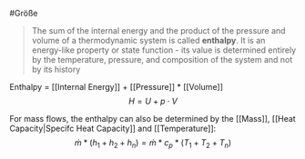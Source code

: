 #Größe 
>The sum of the internal energy and the product of the pressure and volume of a thermodynamic system is called __enthalpy__. It is an energy-like property or state function - its value is determined entirely by the temperature, pressure, and composition of the system and not by its history

Enthalpy = [[Internal Energy]] + [[Pressure]] * [[Volume]]
$$H=U+ p\cdot V$$


For mass flows, the enthalpy can also be determined by the [[Mass]], [[Heat Capacity|Specifc Heat Capacity]] and [[Temperature]]:
$$\dot m * (h_1 + h_2 + h_n) = \dot m * c_p * (T_1 + T_2 + T_n)$$